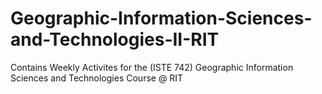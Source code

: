 # Geographic-Information-Sciences-and-Technologies-II-RIT
Contains Weekly Activites for the (ISTE 742) Geographic Information Sciences and Technologies Course @ RIT
